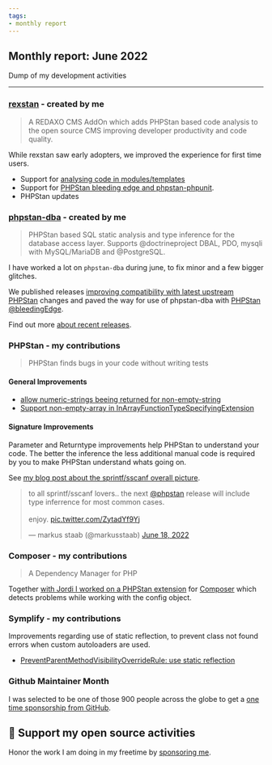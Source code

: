 ```yaml
---
tags:
- monthly report
---
```


## Monthly report: June 2022

Dump of my development activities

---

### [rexstan](https://staabm.github.io/2022/06/18/rexstan-REDAXO-AddOn.html) - created by me

> A REDAXO CMS AddOn which adds PHPStan based code analysis to the open source CMS improving developer productivity and code quality.

While rexstan saw early adopters, we improved the experience for first time users.

- Support for [analysing code in modules/templates](https://github.com/FriendsOfREDAXO/rexstan/releases/tag/1.0.12)
- Support for [PHPStan bleeding edge and phpstan-phpunit](https://github.com/FriendsOfREDAXO/rexstan/releases/tag/1.0.10).
- PHPStan updates


### [phpstan-dba](https://github.com/staabm/phpstan-dba/) - created by me

> PHPStan based SQL static analysis and type inference for the database access layer.
> Supports @doctrineproject DBAL, PDO, mysqli with MySQL/MariaDB and @PostgreSQL.

I have worked a lot on `phpstan-dba` during june, to fix minor and a few bigger glitches.

We published releases [improving compatibility with latest upstream PHPStan](https://phpstan.org/blog/preprocessing-ast-for-custom-rules) changes and paved the way for use of phpstan-dba with [PHPStan @bleedingEdge](https://phpstan.org/blog/what-is-bleeding-edge).

Find out more [about recent releases](https://github.com/staabm/phpstan-dba/releases).


### PHPStan - my contributions

> PHPStan finds bugs in your code without writing tests

#### General Improvements

- [allow numeric-strings beeing returned for non-empty-string](https://github.com/phpstan/phpstan-src/pull/1428)
- [Support non-empty-array in InArrayFunctionTypeSpecifyingExtension](https://github.com/phpstan/phpstan-src/pull/1108)

#### Signature Improvements

Parameter and Returntype improvements help PHPStan to understand your code. The better the inference the less additional manual code is required by you to make PHPStan understand whats going on.

See [my blog post about the sprintf/sscanf overall picture](https://staabm.github.io/2022/06/23/phpstan-sprintf-sscanf-inference.html).

<blockquote class="twitter-tweet"><p lang="en" dir="ltr">to all sprintf/sscanf lovers.. the next <a href="https://twitter.com/phpstan?ref_src=twsrc%5Etfw">@phpstan</a> release will include type inferrence for most common cases.<br><br>enjoy. <a href="https://t.co/ZytadYf9Yj">pic.twitter.com/ZytadYf9Yj</a></p>&mdash; markus staab (@markusstaab) <a href="https://twitter.com/markusstaab/status/1538045189578805249?ref_src=twsrc%5Etfw">June 18, 2022</a></blockquote> <script async src="https://platform.twitter.com/widgets.js" charset="utf-8"></script> 

### Composer - my contributions

> A Dependency Manager for PHP

Together [with Jordi I worked on a PHPStan extension](https://github.com/composer/composer/pull/10635) for [Composer](https://getcomposer.org/) which detects problems while working with the config object.


### Symplify - my contributions

Improvements regarding use of static reflection, to prevent class not found errors when custom autoloaders are used.

- [PreventParentMethodVisibilityOverrideRule: use static reflection](https://github.com/symplify/symplify/pull/4167)


### Github Maintainer Month

I was selected to be one of those 900 people across the globe to get a [one time sponsorship from GitHub](https://staabm.github.io/2022/06/24/github-maintainer-month.html).


## 💌 Support my open source activities

Honor the work I am doing in my freetime by [sponsoring me](https://github.com/sponsors/staabm). 
